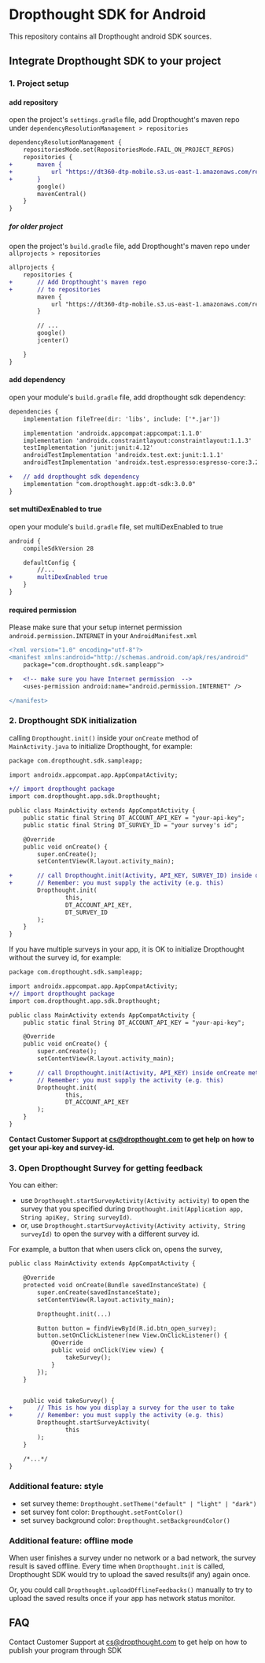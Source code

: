 # Dropthought SDK for Android

This repository contains all Dropthought android SDK sources.

## Integrate Dropthought SDK to your project

### 1. Project setup

#### add repository

open the project's `settings.gradle` file, add Dropthought's maven repo under `dependencyResolutionManagement > repositories`



```diff
dependencyResolutionManagement {
    repositoriesMode.set(RepositoriesMode.FAIL_ON_PROJECT_REPOS)
    repositories {
+       maven {
+           url "https://dt360-dtp-mobile.s3.us-east-1.amazonaws.com/releases"
+       }
        google()
        mavenCentral()
    }
}
```

##### for older project 
open the project's `build.gradle` file, add Dropthought's maven repo under `allprojects > repositories`


```diff
allprojects {
    repositories {
+       // Add Dropthought's maven repo
+       // to repositories
        maven {
            url "https://dt360-dtp-mobile.s3.us-east-1.amazonaws.com/releases"
        }

        // ...
        google()
        jcenter()

    }
}
```

#### add dependency

open your module's `build.gradle` file, add dropthought sdk dependency:

```diff
dependencies {
    implementation fileTree(dir: 'libs', include: ['*.jar'])

    implementation 'androidx.appcompat:appcompat:1.1.0'
    implementation 'androidx.constraintlayout:constraintlayout:1.1.3'
    testImplementation 'junit:junit:4.12'
    androidTestImplementation 'androidx.test.ext:junit:1.1.1'
    androidTestImplementation 'androidx.test.espresso:espresso-core:3.2.0'

+   // add dropthought sdk dependency
    implementation "com.dropthought.app:dt-sdk:3.0.0"
}
```

#### set multiDexEnabled to true

open your module's `build.gradle` file, set multiDexEnabled to true

```diff
android {
    compileSdkVersion 28

    defaultConfig {
        //...
+       multiDexEnabled true
    }
}
```

#### required permission

Please make sure that your setup internet permission `android.permission.INTERNET` in your `AndroidManifest.xml`

```diff
<?xml version="1.0" encoding="utf-8"?>
<manifest xmlns:android="http://schemas.android.com/apk/res/android"
    package="com.dropthought.sdk.sampleapp">

+   <!-- make sure you have Internet permission  -->
    <uses-permission android:name="android.permission.INTERNET" />

</manifest>
```

### 2. Dropthought SDK initialization

calling `Dropthought.init()` inside your `onCreate` method of `MainActivity.java` to initialize Dropthought, for example:

```diff
package com.dropthought.sdk.sampleapp;

import androidx.appcompat.app.AppCompatActivity;

+// import dropthought package
import com.dropthought.app.sdk.Dropthought;

public class MainActivity extends AppCompatActivity {
    public static final String DT_ACCOUNT_API_KEY = "your-api-key";
    public static final String DT_SURVEY_ID = "your survey's id";

    @Override
    public void onCreate() {
        super.onCreate();
        setContentView(R.layout.activity_main);

+       // call Dropthought.init(Activity, API_KEY, SURVEY_ID) inside onCreate method
+       // Remember: you must supply the activity (e.g. this)
        Dropthought.init(
                this,
                DT_ACCOUNT_API_KEY,
                DT_SURVEY_ID
        );
    }
}
```

If you have multiple surveys in your app, it is OK to initialize Dropthought without the survey id, for example:

```diff
package com.dropthought.sdk.sampleapp;

import androidx.appcompat.app.AppCompatActivity;
+// import dropthought package
import com.dropthought.app.sdk.Dropthought;

public class MainActivity extends AppCompatActivity {
    public static final String DT_ACCOUNT_API_KEY = "your-api-key";

    @Override
    public void onCreate() {
        super.onCreate();
        setContentView(R.layout.activity_main);

+       // call Dropthought.init(Activity, API_KEY) inside onCreate method
+       // Remember: you must supply the activity (e.g. this)
        Dropthought.init(
                this,
                DT_ACCOUNT_API_KEY
        );
    }
}
```

**Contact Customer Support at cs@dropthought.com to get help on how to get your api-key and survey-id.**

### 3. Open Dropthought Survey for getting feedback

You can either:

-   use `Dropthought.startSurveyActivity(Activity activity)` to open the survey that you specified during `Dropthought.init(Application app, String apiKey, String surveyId)`.
-   or, use `Dropthought.startSurveyActivity(Activity activity, String surveyId)` to open the survey with a different survey id.

For example, a button that when users click on, opens the survey,

```diff
public class MainActivity extends AppCompatActivity {

    @Override
    protected void onCreate(Bundle savedInstanceState) {
        super.onCreate(savedInstanceState);
        setContentView(R.layout.activity_main);

        Dropthought.init(...)

        Button button = findViewById(R.id.btn_open_survey);
        button.setOnClickListener(new View.OnClickListener() {
            @Override
            public void onClick(View view) {
                takeSurvey();
            }
        });
    }


    public void takeSurvey() {
+       // This is how you display a survey for the user to take
+       // Remember: you must supply the activity (e.g. this)
        Dropthought.startSurveyActivity(
                this
        );
    }

    /*...*/
}
```

### Additional feature: style

-   set survey theme: `Dropthought.setTheme("default" | "light" | "dark")`
-   set survey font color: `Dropthought.setFontColor()`
-   set survey background color: `Dropthought.setBackgroundColor()`

### Additional feature: offline mode

When user finishes a survey under no network or a bad network, the survey result is saved offline. Every time when `Dropthought.init` is called, Dropthought SDK would try to upload the saved results(if any) again once.

Or, you could call `Dropthought.uploadOfflineFeedbacks()` manually to try to upload the saved results once if your app has network status monitor.

## FAQ

Contact Customer Support at cs@dropthought.com to get help on how to publish your program through SDK
